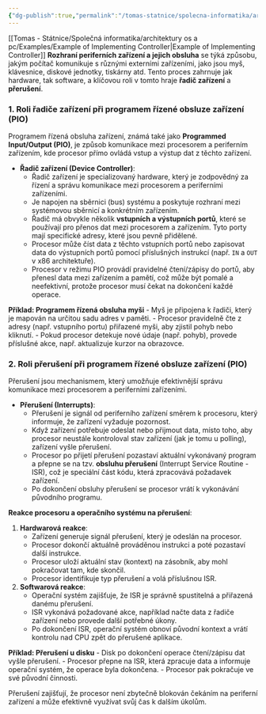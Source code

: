 ```yaml
---
{"dg-publish":true,"permalink":"/tomas-statnice/spolecna-informatika/architektury-os-a-pc/rozhrani-perifernich-zarizeni-a-jejich-obsluha/","tags":["architektura_pc_a_os","spolecna_informatika","tomas"],"noteIcon":""}
---
```


[[Tomas - Státnice/Společná informatika/architektury os a pc/Examples/Example of Implementing Controller\|Example of Implementing Controller]]
**Rozhraní periferních zařízení a jejich obsluha** se týká způsobu, jakým počítač komunikuje s různými externími zařízeními, jako jsou myš, klávesnice, diskové jednotky, tiskárny atd. Tento proces zahrnuje jak hardware, tak software, a klíčovou roli v tomto hraje **řadič zařízení** a **přerušení**.

### 1. Roli řadiče zařízení při programem řízené obsluze zařízení (PIO)
Programem řízená obsluha zařízení, známá také jako **Programmed Input/Output (PIO)**, je způsob komunikace mezi procesorem a periferním zařízením, kde procesor přímo ovládá vstup a výstup dat z těchto zařízení.

- **Řadič zařízení (Device Controller)**:
    - Řadič zařízení je specializovaný hardware, který je zodpovědný za řízení a správu komunikace mezi procesorem a periferními zařízeními.
    - Je napojen na sběrnici (bus) systému a poskytuje rozhraní mezi systémovou sběrnicí a konkrétním zařízením.
    - Řadič má obvykle několik **vstupních a výstupních portů**, které se používají pro přenos dat mezi procesorem a zařízením. Tyto porty mají specifické adresy, které jsou pevně přidělené.
    - Procesor může číst data z těchto vstupních portů nebo zapisovat data do výstupních portů pomocí příslušných instrukcí (např. `IN` a `OUT` v x86 architektuře).
    - Procesor v režimu PIO provádí pravidelné čtení/zápisy do portů, aby přenesl data mezi zařízením a pamětí, což může být pomalé a neefektivní, protože procesor musí čekat na dokončení každé operace.

**Příklad: Programem řízená obsluha myši**
    - Myš je připojena k řadiči, který je mapován na určitou sadu adres v paměti.
    - Procesor pravidelně čte z adresy (např. vstupního portu) přiřazené myši, aby zjistil pohyb nebo kliknutí.
    - Pokud procesor detekuje nové údaje (např. pohyb), provede příslušné akce, např. aktualizuje kurzor na obrazovce.

### 2. Roli přerušení při programem řízené obsluze zařízení (PIO)
Přerušení jsou mechanismem, který umožňuje efektivnější správu komunikace mezi procesorem a periferními zařízeními.

- **Přerušení (Interrupts)**:
    - Přerušení je signál od periferního zařízení směrem k procesoru, který informuje, že zařízení vyžaduje pozornost.
    - Když zařízení potřebuje odeslat nebo přijmout data, místo toho, aby procesor neustále kontroloval stav zařízení (jak je tomu u polling), zařízení vyšle přerušení.
    - Procesor po přijetí přerušení pozastaví aktuální vykonávaný program a přepne se na tzv. **obsluhu přerušení** (Interrupt Service Routine - ISR), což je speciální část kódu, která zpracovává požadavek zařízení.
    - Po dokončení obsluhy přerušení se procesor vrátí k vykonávání původního programu.

**Reakce procesoru a operačního systému na přerušení**:
1. **Hardwarová reakce**:
    - Zařízení generuje signál přerušení, který je odeslán na procesor.
    - Procesor dokončí aktuálně prováděnou instrukci a poté pozastaví další instrukce.
    - Procesor uloží aktuální stav (kontext) na zásobník, aby mohl pokračovat tam, kde skončil.
    - Procesor identifikuje typ přerušení a volá příslušnou ISR.
2. **Softwarová reakce**:
    - Operační systém zajišťuje, že ISR je správně spustitelná a přiřazená danému přerušení.
    - ISR vykonává požadované akce, například načte data z řadiče zařízení nebo provede další potřebné úkony.
    - Po dokončení ISR, operační systém obnoví původní kontext a vrátí kontrolu nad CPU zpět do přerušené aplikace.

**Příklad: Přerušení u disku**
    - Disk po dokončení operace čtení/zápisu dat vyšle přerušení.
    - Procesor přepne na ISR, která zpracuje data a informuje operační systém, že operace byla dokončena.
    - Procesor pak pokračuje ve své původní činnosti.

Přerušení zajišťují, že procesor není zbytečně blokován čekáním na periferní zařízení a může efektivně využívat svůj čas k dalším úkolům.

